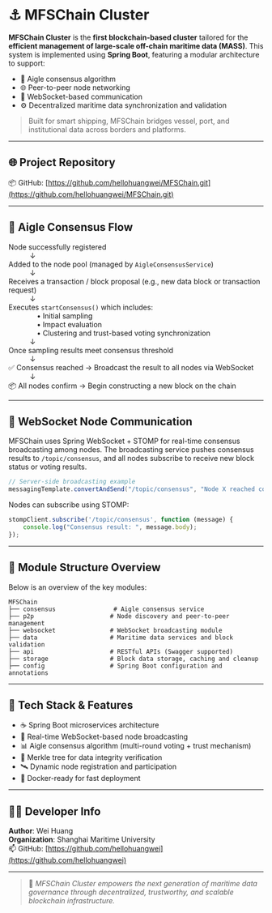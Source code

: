 # ⚓ MFSChain Cluster

**MFSChain Cluster** is the **first blockchain-based cluster** tailored for the **efficient management of large-scale off-chain maritime data (MASS)**. This system is implemented using **Spring Boot**, featuring a modular architecture to support:

- 🔄 Aigle consensus algorithm  
- 🌐 Peer-to-peer node networking  
- 🧩 WebSocket-based communication  
- ⚙️ Decentralized maritime data synchronization and validation  

> Built for smart shipping, MFSChain bridges vessel, port, and institutional data across borders and platforms.

---

## 🌐 Project Repository

📦 GitHub: [https://github.com/hellohuangwei/MFSChain.git](https://github.com/hellohuangwei/MFSChain.git)

---

## 🧠 Aigle Consensus Flow

Node successfully registered  
   ↓  
Added to the node pool (managed by `AigleConsensusService`)  
   ↓  
Receives a transaction / block proposal (e.g., new data block or transaction request)  
   ↓  
Executes `startConsensus()` which includes:  
    • Initial sampling  
    • Impact evaluation  
    • Clustering and trust-based voting synchronization  
   ↓  
Once sampling results meet consensus threshold  
   ↓  
✅ Consensus reached → Broadcast the result to all nodes via WebSocket  
   ↓  
📦 All nodes confirm → Begin constructing a new block on the chain  

---

## 🔌 WebSocket Node Communication

MFSChain uses Spring WebSocket + STOMP for real-time consensus broadcasting among nodes. The broadcasting service pushes consensus results to `/topic/consensus`, and all nodes subscribe to receive new block status or voting results.

```java
// Server-side broadcasting example
messagingTemplate.convertAndSend("/topic/consensus", "Node X reached consensus on new block.");
```

Nodes can subscribe using STOMP:

```js
stompClient.subscribe('/topic/consensus', function (message) {
    console.log("Consensus result: ", message.body);
});
```

---

## 🧩 Module Structure Overview

Below is an overview of the key modules:

```
MFSChain
├── consensus                # Aigle consensus service
├── p2p                     # Node discovery and peer-to-peer management
├── websocket               # WebSocket broadcasting module
├── data                    # Maritime data services and block validation
├── api                     # RESTful APIs (Swagger supported)
├── storage                 # Block data storage, caching and cleanup
├── config                  # Spring Boot configuration and annotations
```

---

## 📘 Tech Stack & Features

- ☕ Spring Boot microservices architecture
- 📡 Real-time WebSocket-based node broadcasting
- 📊 Aigle consensus algorithm (multi-round voting + trust mechanism)
- 🧱 Merkle tree for data integrity verification
- 🛰️ Dynamic node registration and participation
- 🐳 Docker-ready for fast deployment

---

## 👨‍💻 Developer Info

**Author**: Wei Huang  
**Organization**: Shanghai Maritime University  
📫 GitHub: [https://github.com/hellohuangwei](https://github.com/hellohuangwei)

---

> 📌 _MFSChain Cluster empowers the next generation of maritime data governance through decentralized, trustworthy, and scalable blockchain infrastructure._

